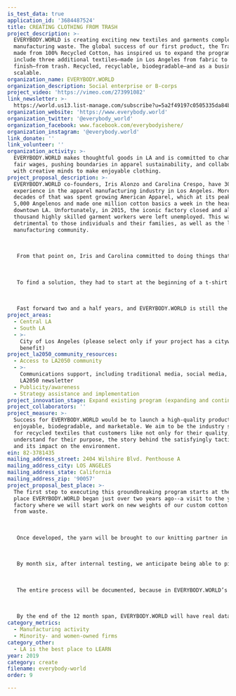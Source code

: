 ```yaml
---
is_test_data: true
application_id: '3684487524'
title: CREATING CLOTHING FROM TRASH
project_description: >-
  EVERYBODY.WORLD is creating exciting new textiles and garments completely from
  manufacturing waste. The global success of our first product, the Trash Tee,
  made from 100% Recycled Cotton, has inspired us to expand the program to
  include three additional textiles—made in Los Angeles from fabric to
  finish—from trash. Recycled, recyclable, biodegradable—and as a business,
  scalable.
organization_name: EVERYBODY.WORLD
organization_description: Social enterprise or B-corps
project_video: 'https://vimeo.com/273991082'
link_newsletter: >-
  https://world.us13.list-manage.com/subscribe?u=5a2f49197c0505335da84b70b&id=f94909c94d
organization_website: 'https://www.everybody.world'
organization_twitter: '@everybody_world'
organization_facebook: www.facebook.com/everybodyishere/
organization_instagram: '@everybody.world'
link_donate: ''
link_volunteer: ''
organization_activity: >-
  EVERYBODY.WORLD makes thoughtful goods in LA and is committed to championing
  fair wages, pushing boundaries in apparel sustainability, and collaborating
  with creative minds to make enjoyable clothing.
project_proposal_description: >-
  EVERYBODY.WORLD co-founders, Iris Alonzo and Carolina Crespo, have 30 years
  experience in the apparel manufacturing industry in Los Angeles. More than two
  decades of that was spent growing American Apparel, which at its peak employed
  5,000 Angelenos and made one million cotton basics a week in the heart of
  downtown LA. Unfortunately, in 2015, the iconic factory closed and all several
  thousand highly skilled garment workers were left unemployed. This was
  detrimental to those individuals and their families, as well as the larger
  manufacturing community. 
   
   
   
   From that point on, Iris and Carolina committed to doing things that would support local apparel manufacturing, while also being acutely aware of fashion being the second most polluting industry on the planet, and in 2016, Iris and Carolina set out to create the world’s first 100% Recycled Cotton t-shirt utilizing post-industrial waste streams. 
   
   
   
   To find a solution, they had to start at the beginning of a t-shirt’s journey, at the yarn source. On their first visit to one of the largest yarn factories in the United States to talk about their waste streams, Iris and Carolina had their “aha!” moment. The yarn factory disclosed that they were producing about 500,000 pounds of cotton waste a week. One t-shirt is about half a pound of yarn. The duo had previously built a brand that was producing 1 million t-shirts per week. The math worked, and they knew they had an innovative and scalable business model!
   
   
   
   Fast forward two and a half years, and EVERYBODY.WORLD is still the only company that has figured out how to make a 100% Recycled Cotton t-shirt. They have created a viable business that sells to forward-thinking B2C and B2B clientele all over the world. The success of this business means creating more local jobs, using less natural resources and innovating in an industry that is overdue for big change.
project_areas:
  - Central LA
  - South LA
  - >-
    City of Los Angeles (please select only if your project has a citywide
    benefit)
project_la2050_community_resources:
  - Access to LA2050 community
  - >-
    Communications support, including traditional media, social media, and
    LA2050 newsletter
  - Publicity/awareness
  - Strategy assistance and implementation
project_innovation_stage: Expand existing program (expanding and continuing ongoing successful projects)
project_collaborators: ''
project_measure: >-
  Success for EVERYBODY.WORLD would be to launch a high-quality product that’s
  enjoyable, biodegradable, and marketable. We aim to be the industry standard
  for recycled textiles that customers like not only for their quality, but
  understand for their purpose, the story behind the satisfyingly tactile feel,
  and its impact on the environment.
ein: 82-3781435
mailing_address_street: 2404 Wilshire Blvd. Penthouse A
mailing_address_city: LOS ANGELES
mailing_address_state: California
mailing_address_zip: '90057'
project_proposal_best_place: >-
  The first step to executing this groundbreaking program starts at the same
  place EVERYBODY.WORLD began just over two years ago--a visit to the yarn
  factory where we will start work on new weights of our custom cotton yarn made
  from waste. 
   
   
   
   Once developed, the yarn will be brought to our knitting partner in Los Angeles to begin testing the knit process. The research and development phase for textiles ranges from two to four months, and with the addition of a dedicated product developer, we can simultaneously work on all three new recycled fabrics. Once the textiles have the EVERYBODY.WORLD signature handfeel, we will test substituting traditional cotton fabrics with our new-and-improved 100% Recycled Cotton versions in our top-selling silhouettes including hoodies, crewneck sweatshirts, sweatpants and t-shirts. 
   
   
   
   By month six, after internal testing, we anticipate being able to pilot test the new garments with trusted B2B customers. This will allow us to see whether they can positively impact their business using our products. 
   
   
   
   The entire process will be documented, because in EVERYBODY.WORLD’s case, the HOW, WHY and WHO is just as important as the WHAT. With the original content, we’ll begin building an exciting visual narrative with our network of diverse creatives, marketers and media partners, and plan to launch globally to all B2B and B2C clientele by month nine. 
   
   
   
   By the end of the 12 month span, EVERYBODY.WORLD will have real data to demonstrate success in several areas including sales, impact on local manufacturing, consumption of waste materials, and brand recognition. These metrics will inform our approach to scaling the recycled textile program, as well as prove that LA is indeed the best place to CREATE!
category_metrics:
  - Manufacturing activity
  - Minority- and women-owned firms
category_other:
  - LA is the best place to LEARN
year: 2019
category: create
filename: everybody-world
order: 9

---
```

